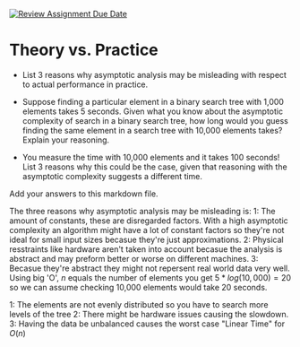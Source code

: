 [![Review Assignment Due Date](https://classroom.github.com/assets/deadline-readme-button-24ddc0f5d75046c5622901739e7c5dd533143b0c8e959d652212380cedb1ea36.svg)](https://classroom.github.com/a/FgMJElkj)
# Theory vs. Practice

- List 3 reasons why asymptotic analysis may be misleading with respect to
  actual performance in practice.

- Suppose finding a particular element in a binary search tree with 1,000
  elements takes 5 seconds. Given what you know about the asymptotic complexity
  of search in a binary search tree, how long would you guess finding the same
  element in a search tree with 10,000 elements takes? Explain your reasoning.

- You measure the time with 10,000 elements and it takes 100 seconds! List 3
  reasons why this could be the case, given that reasoning with the asymptotic
  complexity suggests a different time.

Add your answers to this markdown file.


The three reasons why asymptotic analysis may be misleading is:
1: The amount of constants, these are disregarded factors. With a high asymptotic complexity an algorithm might have a lot of constant factors so they're not ideal for small input sizes becasue they're just approximations.
2: Physical resstraints like hardware aren't taken into account becasue the analysis is abstract and may preform better or worse on different machines.
3: Becasue they're abstract they might not repersent real world data very well.
Using big 'O', $n$ equals the number of elements you get $5 * log(10,000)=20$ so we can assume checking 10,000 elements would take 20 seconds.

1: The elements are not evenly distributed so you have to search more levels of the tree
2: There might be hardware issues causing the slowdown.
3: Having the data be unbalanced causes the worst case "Linear Time" for $O(n)$
